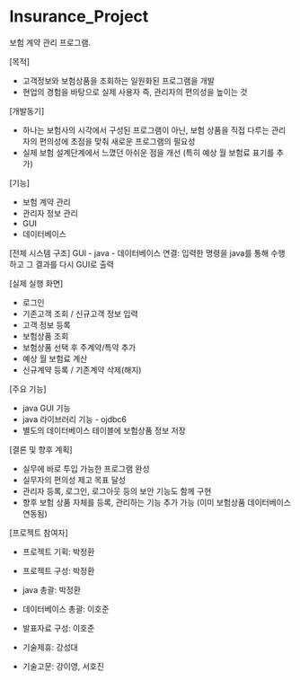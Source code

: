 # Insurance_Project

보험 계약 관리 프로그램.

[목적]
* 고객정보와 보험상품을 조회하는 일원화된 프로그램을 개발
* 현업의 경험을 바탕으로 실제 사용자 즉, 관리자의 편의성을 높이는 것

[개발동기]
* 하나는 보험사의 시각에서 구성된 프로그램이 아닌, 보험 상품을 직접 다루는 관리자의 편의성에 초점을 맞춰 새로운 프로그램의 필요성
* 실제 보험 설계단계에서 느꼈던 아쉬운 점을 개선
  (특히 예상 월 보험료 표기를 추가)

[기능]
* 보험 계약 관리
* 관리자 정보 관리
* GUI
* 데이터베이스

[전체 시스템 구조]
GUI - java - 데이터베이스 연결: 입력한 명령을 java를 통해 수행하고 그 결과를 다시 GUI로 출력

[실제 실행 화면]
* 로그인
* 기존고객 조회 / 신규고객 정보 입력
* 고객 정보 등록
* 보험상품 조회
* 보험상품 선택 후 주계약/특약 추가
* 예상 월 보험료 계산
* 신규계약 등록 / 기존계약 삭제(해지)

[주요 기능]
* java GUI 기능
* java 라이브러리 기능 - ojdbc6
* 별도의 데이터베이스 테이블에 보험상품 정보 저장

[결론 및 향후 계획]
* 실무에 바로 투입 가능한 프로그램 완성
* 실무자의 편의성 제고 목표 달성
* 관리자 등록, 로그인, 로그아웃 등의 보안 기능도 함께 구현
* 향후 보험 상품 자체를 등록, 관리하는 기능 추가 가능 (이미 보험상품 데이터베이스 연동됨)

[프로젝트 참여자]
* 프로젝트 기획: 박정환
* 프로젝트 구성: 박정환

* java 총괄: 박정환
* 데이터베이스 총괄: 이호준
* 발표자료 구성: 이호준

* 기술제휴: 강성대
* 기술고문: 강이영, 서호진

